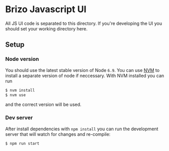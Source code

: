 # Brizo Javascript UI

All JS UI code is separated to this directory. If you're developing the UI you should set your working directory here.

## Setup


### Node version

You should use the latest stable version of Node `6.9`. You can use [NVM](https://github.com/creationix/nvm) to install a separate version of node if neccessary. With NVM installed you can run
```sh
$ nvm install
$ nvm use
```

and the correct version will be used.

### Dev server

After install dependencies with `npm install` you can run the development server that will watch for changes and re-compile:
```sh
$ npm run start
```

